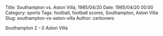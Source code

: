 Title: Southampton vs. Aston Villa, 1985/04/20
Date: 1985/04/20 00:00
Category: sports
Tags: football, football scores, Southampton, Aston Villa
Slug: southampton-vs-aston-villa
Author: carbonero


Southampton 2 - 0 Aston Villa
